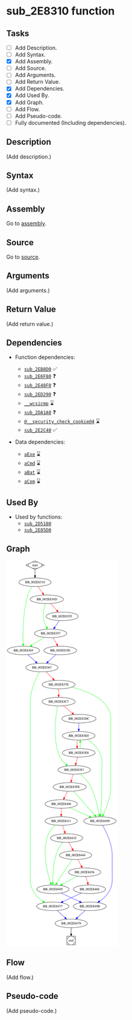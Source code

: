 # sub_2E8310 function

## Tasks

- [ ] Add Description.
- [ ] Add Syntax.
- [X] Add Assembly.
- [ ] Add Source.
- [ ] Add Arguments.
- [ ] Add Return Value.
- [X] Add Dependencies.
- [X] Add Used By.
- [X] Add Graph.
- [ ] Add Flow.
- [ ] Add Pseudo-code.
- [ ] Fully documented (Including dependencies).

## Description

(Add description.)

## Syntax

(Add syntax.)

## Assembly

Go to [assembly](../asm/sub_2E8310.asm).

## Source

Go to [source](../cc/sub_2E8310.cc).

## Arguments

(Add arguments.)

## Return Value

(Add return value.)

## Dependencies

* Function dependencies:
  * [`sub_2EB8D0`](sub_2EB8D0.md) ✅
  * [`sub_2E6F80`](sub_2E6F80.md) ❓
  * [`sub_2E48F0`](sub_2E48F0.md) ❓
  * [`sub_2ED290`](sub_2ED290.md) ❓
  * [`__wcsicmp`](__wcsicmp.md) ⌛
  * [`sub_2DA1A0`](sub_2DA1A0.md) ❓
  * [`@__security_check_cookie@4`](@__security_check_cookie@4.md) ⌛
  * [`sub_2E2C40`](sub_2E2C40.md) ✅

* Data dependencies:
  * [`aExe`](aExe.md) ⌛
  * [`aCmd`](aCmd.md) ⌛
  * [`aBat`](aBat.md) ⌛
  * [`aCom`](aCom.md) ⌛

## Used By

* Used by functions:
  * [`sub_2D5180`](sub_2D5180.md)
  * [`sub_2E85D0`](sub_2E85D0.md)

## Graph

![sub_2E8310 Graph](../svg/sub_2E8310.svg "sub_2E8310 Graph")

## Flow

(Add flow.)

## Pseudo-code

(Add pseudo-code.)
